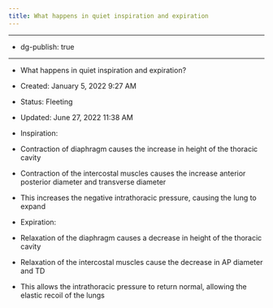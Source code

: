 ```yaml
---
title: What happens in quiet inspiration and expiration
---
```


- --

- dg-publish: true

- --

- What happens in quiet inspiration and expiration?

- Created: January 5, 2022 9:27 AM

- Status: Fleeting

- Updated: June 27, 2022 11:38 AM

- Inspiration:

- Contraction of diaphragm causes the increase in height of the thoracic cavity

- Contraction of the intercostal muscles causes the increase anterior posterior diameter and transverse diameter 

- This increases the negative intrathoracic pressure, causing the lung to expand

- Expiration:

- Relaxation of the diaphragm causes a decrease in height of the thoracic cavity

- Relaxation of the intercostal muscles cause the decrease in AP diameter and TD

- This allows the intrathoracic pressure to return normal, allowing the elastic recoil of the lungs

